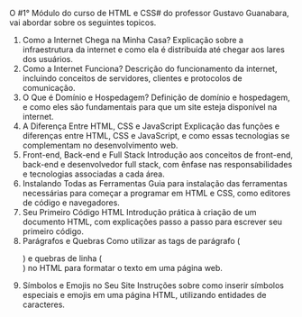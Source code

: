 O #1° Módulo do curso de HTML e CSS# do professor Gustavo Guanabara, vai abordar sobre os seguintes topicos.
1. Como a Internet Chega na Minha Casa?
Explicação sobre a infraestrutura da internet e como ela é distribuída até chegar aos lares dos usuários.
2. Como a Internet Funciona?
Descrição do funcionamento da internet, incluindo conceitos de servidores, clientes e protocolos de comunicação.
3. O Que é Domínio e Hospedagem?
Definição de domínio e hospedagem, e como eles são fundamentais para que um site esteja disponível na internet.
4. A Diferença Entre HTML, CSS e JavaScript
Explicação das funções e diferenças entre HTML, CSS e JavaScript, e como essas tecnologias se complementam no desenvolvimento web.
5. Front-end, Back-end e Full Stack
Introdução aos conceitos de front-end, back-end e desenvolvedor full stack, com ênfase nas responsabilidades e tecnologias associadas a cada área.
6. Instalando Todas as Ferramentas
Guia para instalação das ferramentas necessárias para começar a programar em HTML e CSS, como editores de código e navegadores.
7. Seu Primeiro Código HTML
Introdução prática à criação de um documento HTML, com explicações passo a passo para escrever seu primeiro código.
8. Parágrafos e Quebras
Como utilizar as tags de parágrafo (<p>) e quebras de linha (<br>) no HTML para formatar o texto em uma página web.
9. Símbolos e Emojis no Seu Site
Instruções sobre como inserir símbolos especiais e emojis em uma página HTML, utilizando entidades de caracteres.
